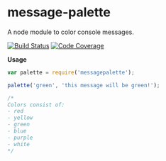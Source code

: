 # message-palette
A node module to color console messages.

[![Build Status](https://travis-ci.org/talonbragg/message-palette.svg?branch=master)](https://travis-ci.org/talonbragg/message-palette)
<a href="https://codecov.io/gh/talonbragg/apihandler"><img src="https://codecov.io/gh/talonbragg/apihandler/branch/master/graph/badge.svg" alt="Code Coverage"></a>

**Usage**

```javascript
var palette = require('messagepalette');

palette('green', 'this message will be green!');

/*
Colors consist of:
- red
- yellow
- green
- blue
- purple
- white
*/
```
